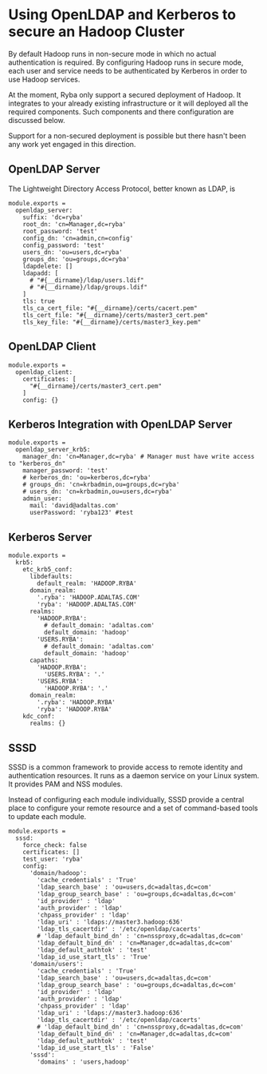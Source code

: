 
# Using OpenLDAP and Kerberos to secure an Hadoop Cluster

By default Hadoop runs in non-secure mode in which no actual authentication is
required. By configuring Hadoop runs in secure mode, each user and service needs
to be authenticated by Kerberos in order to use Hadoop services.

At the moment, Ryba only support a secured deployment of Hadoop. It integrates
to your already existing infrastructure or it will deployed all the required
components. Such components and there configuration are discussed below.

Support for a non-secured deployment is possible but there hasn't been any work
yet engaged in this direction.

## OpenLDAP Server

The Lightweight Directory Access Protocol, better known as LDAP, is

    module.exports =
      openldap_server:
        suffix: 'dc=ryba'
        root_dn: 'cn=Manager,dc=ryba'
        root_password: 'test'
        config_dn: 'cn=admin,cn=config'
        config_password: 'test'
        users_dn: 'ou=users,dc=ryba'
        groups_dn: 'ou=groups,dc=ryba'
        ldapdelete: []
        ldapadd: [
          # "#{__dirname}/ldap/users.ldif"
          # "#{__dirname}/ldap/groups.ldif"
        ]
        tls: true
        tls_ca_cert_file: "#{__dirname}/certs/cacert.pem"
        tls_cert_file: "#{__dirname}/certs/master3_cert.pem"
        tls_key_file: "#{__dirname}/certs/master3_key.pem"

## OpenLDAP Client

    module.exports =
      openldap_client:
        certificates: [
          "#{__dirname}/certs/master3_cert.pem"
        ]
        config: {}

## Kerberos Integration with OpenLDAP Server

    module.exports =
      openldap_server_krb5:
        manager_dn: 'cn=Manager,dc=ryba' # Manager must have write access to "kerberos_dn"
        manager_password: 'test'
        # kerberos_dn: 'ou=kerberos,dc=ryba'
        # groups_dn: 'cn=krbadmin,ou=groups,dc=ryba'
        # users_dn: 'cn=krbadmin,ou=users,dc=ryba'
        admin_user:
          mail: 'david@adaltas.com'
          userPassword: 'ryba123' #test

## Kerberos Server

    module.exports =
      krb5:
        etc_krb5_conf:
          libdefaults:
            default_realm: 'HADOOP.RYBA'
          domain_realm:
            '.ryba': 'HADOOP.ADALTAS.COM'
            'ryba': 'HADOOP.ADALTAS.COM'
          realms:
            'HADOOP.RYBA':
              # default_domain: 'adaltas.com'
              default_domain: 'hadoop'
            'USERS.RYBA':
              # default_domain: 'adaltas.com'
              default_domain: 'hadoop'
          capaths:
            'HADOOP.RYBA':
              'USERS.RYBA': '.'
            'USERS.RYBA':
              'HADOOP.RYBA': '.'
          domain_realm:
            '.ryba': 'HADOOP.RYBA'
            'ryba': 'HADOOP.RYBA'
        kdc_conf:
          realms: {}

## SSSD

SSSD is a common framework to provide access to remote identity and
authentication resources. It runs as a daemon service on your Linux system. It
provides PAM and NSS modules.

Instead of configuring each module individually, SSSD provide a central place
to configure your remote resource and a set of command-based tools to update
each module.

    module.exports =
      sssd:
        force_check: false
        certificates: []
        test_user: 'ryba'
        config:
          'domain/hadoop':
            'cache_credentials' : 'True'
            'ldap_search_base' : 'ou=users,dc=adaltas,dc=com'
            'ldap_group_search_base' : 'ou=groups,dc=adaltas,dc=com'
            'id_provider' : 'ldap'
            'auth_provider' : 'ldap'
            'chpass_provider' : 'ldap'
            'ldap_uri' : 'ldaps://master3.hadoop:636'
            'ldap_tls_cacertdir' : '/etc/openldap/cacerts'
            # 'ldap_default_bind_dn' : 'cn=nssproxy,dc=adaltas,dc=com'
            'ldap_default_bind_dn' : 'cn=Manager,dc=adaltas,dc=com'
            'ldap_default_authtok' : 'test'
            'ldap_id_use_start_tls' : 'True'
          'domain/users':
            'cache_credentials' : 'True'
            'ldap_search_base' : 'ou=users,dc=adaltas,dc=com'
            'ldap_group_search_base' : 'ou=groups,dc=adaltas,dc=com'
            'id_provider' : 'ldap'
            'auth_provider' : 'ldap'
            'chpass_provider' : 'ldap'
            'ldap_uri' : 'ldaps://master3.hadoop:636'
            'ldap_tls_cacertdir' : '/etc/openldap/cacerts'
            # 'ldap_default_bind_dn' : 'cn=nssproxy,dc=adaltas,dc=com'
            'ldap_default_bind_dn' : 'cn=Manager,dc=adaltas,dc=com'
            'ldap_default_authtok' : 'test'
            'ldap_id_use_start_tls' : 'False'
          'sssd':
            'domains' : 'users,hadoop'